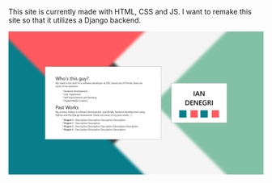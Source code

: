 This site is currently made with HTML, CSS and JS. I want to remake this site so that it utilizes a Django backend.

![Mock up image.](/documentation/mockup.png?raw=true "Mock up of what the website should look like.")